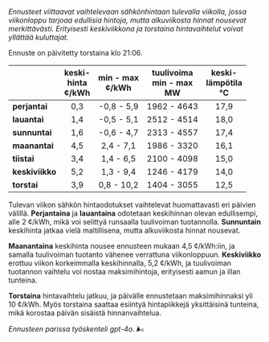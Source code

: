 *Ennusteet viittaavat vaihtelevaan sähkönhintaan tulevalla viikolla, jossa viikonloppu tarjoaa edullisia hintoja, mutta alkuviikosta hinnat nousevat merkittävästi. Erityisesti keskiviikkona ja torstaina hintavaihtelut voivat yllättää kuluttajat.*

Ennuste on päivitetty torstaina klo 21:06.

|               | keski-<br>hinta<br>¢/kWh | min - max<br>¢/kWh | tuulivoima<br>min - max<br>MW | keski-<br>lämpötila<br>°C |
|:-------------|:----------------:|:----------------:|:-------------:|:-------------:|
| **perjantai**   | 0,3            | -0,8 - 5,9       | 1962 - 4643   | 17,9          |
| **lauantai**    | 1,4            | -0,5 - 5,1       | 2512 - 4514   | 18,0          |
| **sunnuntai**   | 1,6            | -0,6 - 4,7       | 2313 - 4557   | 17,4          |
| **maanantai**   | 4,5            | 2,4 - 7,1        | 1986 - 3320   | 16,1          |
| **tiistai**     | 3,4            | 1,4 - 6,5        | 2100 - 4098   | 15,0          |
| **keskiviikko** | 5,2            | 1,3 - 9,4        | 1246 - 4179   | 14,0          |
| **torstai**     | 3,9            | 0,8 - 10,2       | 1404 - 3055   | 12,5          |

Tulevan viikon sähkön hintaodotukset vaihtelevat huomattavasti eri päivien välillä. **Perjantaina** ja **lauantaina** odotetaan keskihinnan olevan edullisempi, alle 2 ¢/kWh, mikä voi selittyä runsaalla tuulivoiman tuotannolla. **Sunnuntain** keskihinta jatkaa vielä maltillisena, mutta alkuviikosta hinnat nousevat.

**Maanantaina** keskihinta nousee ennusteen mukaan 4,5 ¢/kWh:iin, ja samalla tuulivoiman tuotanto vähenee verrattuna viikonloppuun. **Keskiviikko** erottuu viikon korkeimmalla keskihinnalla, 5,2 ¢/kWh, ja tuulivoiman tuotannon vaihtelu voi nostaa maksimihintoja, erityisesti aamun ja illan tunteina.

**Torstaina** hintavaihtelu jatkuu, ja päivälle ennustetaan maksimihinnaksi yli 10 ¢/kWh. Myös torstaina saattaa esiintyä hintapiikkejä yksittäisinä tunteina, mikä korostaa päivän sisäistä hinnanvaihtelua.

*Ennusteen parissa työskenteli gpt-4o.* 🌬️
